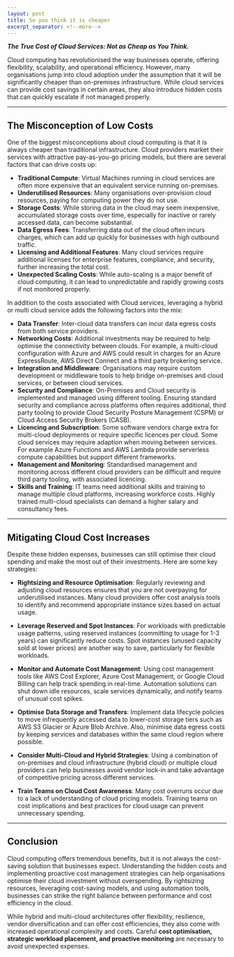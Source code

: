 ```yaml
---
layout: post
title: So you think it is cheaper
excerpt_separator: <!--more-->
---
```


***The True Cost of Cloud Services: Not as Cheap as You Think.***

Cloud computing has revolutionised the way businesses operate, offering flexibility, scalability, and operational efficiency. However, many organisations jump into cloud adoption under the assumption that it will be significantly cheaper than on-premises infrastructure. While cloud services can provide cost savings in certain areas, they also introduce hidden costs that can quickly escalate if not managed properly.

<!--more-->

---

## The Misconception of Low Costs

One of the biggest misconceptions about cloud computing is that it is always cheaper than traditional infrastructure. Cloud providers market their services with attractive pay-as-you-go pricing models, but there are several factors that can drive costs up:

- **Traditional Compute**: Virtual Machines running in cloud services are often more expensive that an equivalent service running on-premises.
- **Underutilised Resources**: Many organisations over-provision cloud resources, paying for computing power they do not use.
- **Storage Costs**: While storing data in the cloud may seem inexpensive, accumulated storage costs over time, especially for inactive or rarely accessed data, can become substantial.
- **Data Egress Fees**: Transferring data out of the cloud often incurs charges, which can add up quickly for businesses with high outbound traffic.
- **Licensing and Additional Features**: Many cloud services require additional licenses for enterprise features, compliance, and security, further increasing the total cost.
- **Unexpected Scaling Costs**: While auto-scaling is a major benefit of cloud computing, it can lead to unpredictable and rapidly growing costs if not monitored properly.

In addition to the costs associated with Cloud services, leveraging a hybrid or multi cloud service adds the following factors into the mix:

- **Data Transfer**: Inter-cloud data transfers can incur data egress costs from both service providers.
- **Networking Costs**: Additional investments may be required to help optimise the connectivity between clouds.  For example, a multi-cloud configuration with Azure and AWS could result in charges for an Azure ExpressRoute, AWS Direct Connect and a third party brokering service.
- **Integration and Middleware**: Organisations may require custom development or middleware tools to help bridge on-premises and cloud services, or between cloud services.
- **Security and Compliance**: On-Premises and Cloud security is implemented and managed using different tooling.  Ensuring standard security and compliance across platforms often requires additional, third party tooling to provide Cloud Security Posture Management (CSPM) or Cloud Access Security Brokers (CASB).
- **Licencing and Subscription**: Some software vendors charge extra for multi-cloud deployments or require specific licences per cloud.  Some cloud services may require adaption when moving between services.  For example Azure Functions and AWS Lambda provide serverless compute capabilities but support different frameworks.
- **Management and Monitoring**: Standardised management and monitoring across different cloud providers can be difficult and require third party tooling, with associated licencing.
- **Skills and Training**: IT teams need additional skills and training to manage multiple cloud platforms, increasing workforce costs.  Highly trained multi-cloud specialists can demand a higher salary and consultancy fees.

---

## Mitigating Cloud Cost Increases

Despite these hidden expenses, businesses can still optimise their cloud spending and make the most out of their investments. Here are some key strategies:

- **Rightsizing and Resource Optimisation**: Regularly reviewing and adjusting cloud resources ensures that you are not overpaying for underutilised instances. Many cloud providers offer cost analysis tools to identify and recommend appropriate instance sizes based on actual usage.

- **Leverage Reserved and Spot Instances**: For workloads with predictable usage patterns, using reserved instances (committing to usage for 1-3 years) can significantly reduce costs. Spot instances (unused capacity sold at lower prices) are another way to save, particularly for flexible workloads.

- **Monitor and Automate Cost Management**: Using cost management tools like AWS Cost Explorer, Azure Cost Management, or Google Cloud Billing can help track spending in real-time. Automation solutions can shut down idle resources, scale services dynamically, and notify teams of unusual cost spikes.

- **Optimise Data Storage and Transfers**: Implement data lifecycle policies to move infrequently accessed data to lower-cost storage tiers such as AWS S3 Glacier or Azure Blob Archive. Also, minimise data egress costs by keeping services and databases within the same cloud region where possible.

- **Consider Multi-Cloud and Hybrid Strategies**: Using a combination of on-premises and cloud infrastructure (hybrid cloud) or multiple cloud providers can help businesses avoid vendor lock-in and take advantage of competitive pricing across different services.

- **Train Teams on Cloud Cost Awareness**: Many cost overruns occur due to a lack of understanding of cloud pricing models. Training teams on cost implications and best practices for cloud usage can prevent unnecessary spending.

---

## Conclusion

Cloud computing offers tremendous benefits, but it is not always the cost-saving solution that businesses expect. Understanding the hidden costs and implementing proactive cost management strategies can help organisations optimise their cloud investment without overspending. By rightsizing resources, leveraging cost-saving models, and using automation tools, businesses can strike the right balance between performance and cost efficiency in the cloud.

While hybrid and multi-cloud architectures offer flexibility, resilience,  vendor diversification and can offer cost efficiencies, they also come with increased operational complexity and costs. Careful **cost optimisation, strategic workload placement, and proactive monitoring** are necessary to avoid unexpected expenses.

